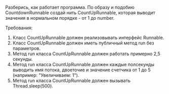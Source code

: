 
Разберись, как работает программа.
По образу и подобию CountdownRunnable создай нить CountUpRunnable, которая выводит значения в нормальном порядке - от 1 до number.


Требования:
1.	Класс CountUpRunnable должен реализовывать интерфейс Runnable.
2.	Класс CountUpRunnable должен иметь публичный метод run без параметров.
3.	Метод run класса CountUpRunnable должен работать примерно 2,5 секунды.
4.	Метод run класса CountUpRunnable должен каждые полсекунды выводить имя потока, двоеточие и значение счетчика от 1 до 5 (например: &quot;Увеличиваем: 1&quot;).
5.	Метод run класса CountUpRunnable должен вызывать Thread.sleep(500).


